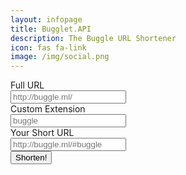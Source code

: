 ```yaml
---
layout: infopage
title: Bugglet.API
description: The Buggle URL Shortener
icon: fas fa-link
image: /img/social.png
---
```

<script type="text/javascript" src="/u/head.core.js"></script>
<div class="input-group mb-3">
  <div class="input-group-prepend">
    <span class="input-group-text text-primary bg-dark" id="full-prepend">Full URL</span>
  </div>
  <input id="urlinput" type="text" class="form-control bg-darker text-white" placeholder="http://buggle.ml/">
</div>
<div class="input-group mb-3">
  <div class="input-group-prepend">
    <span class="input-group-text text-primary bg-dark" id="custom-prepend">Custom Extension</span>
  </div>
  <input id="custominput" type="text" class="form-control bg-darker text-white" placeholder="buggle">
</div>
<div class="input-group mb-3">
  <div class="input-group-prepend">
    <span class="input-group-text text-primary bg-dark" id="result-prepend">Your Short URL</span>
  </div>
  <input id="shortenedURL" type="text" class="form-control bg-darker text-white" placeholder="http://buggle.ml/#buggle">
</div>
<div class="input-group mb-3">
  <button id="sbtn" class="btn btn-primary text-dark">Shorten!</button>
  <span class="danger" id="erbox"></span>
</div>
<script type="text/javascript" src="/u/shorten.core.js"></script>
